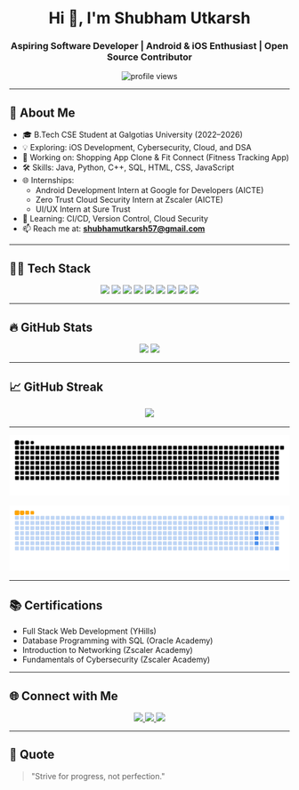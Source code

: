<h1 align="center">Hi 👋, I'm Shubham Utkarsh</h1>
<h3 align="center">Aspiring Software Developer | Android & iOS Enthusiast | Open Source Contributor</h3>

<p align="center">
  <img src="https://komarev.com/ghpvc/?username=Shubham-01-gif&label=Profile%20views&color=0e75b6&style=flat" alt="profile views" />
</p>

---

## 🚀 About Me

- 🎓 B.Tech CSE Student at Galgotias University (2022–2026)
- 💡 Exploring: iOS Development, Cybersecurity, Cloud, and DSA
- 📱 Working on: Shopping App Clone & Fit Connect (Fitness Tracking App)
- 🛠️ Skills: Java, Python, C++, SQL, HTML, CSS, JavaScript
- 🌐 Internships:
  - Android Development Intern at Google for Developers (AICTE)
  - Zero Trust Cloud Security Intern at Zscaler (AICTE)
  - UI/UX Intern at Sure Trust
- 🧠 Learning: CI/CD, Version Control, Cloud Security
- 📫 Reach me at: **shubhamutkarsh57@gmail.com**

---

## 🧑‍💻 Tech Stack

<p align="center">
  <img src="https://img.shields.io/badge/Java-ED8B00?style=flat-square&logo=java&logoColor=white" />
  <img src="https://img.shields.io/badge/Python-3776AB?style=flat-square&logo=python&logoColor=white" />
  <img src="https://img.shields.io/badge/C++-00599C?style=flat-square&logo=c%2B%2B&logoColor=white" />
  <img src="https://img.shields.io/badge/SQL-4479A1?style=flat-square&logo=mysql&logoColor=white" />
  <img src="https://img.shields.io/badge/HTML5-E34F26?style=flat-square&logo=html5&logoColor=white" />
  <img src="https://img.shields.io/badge/CSS3-1572B6?style=flat-square&logo=css3&logoColor=white" />
  <img src="https://img.shields.io/badge/JavaScript-F7DF1E?style=flat-square&logo=javascript&logoColor=black" />
  <img src="https://img.shields.io/badge/MySQL-00000F?style=flat-square&logo=mysql&logoColor=white" />
  <img src="https://img.shields.io/badge/Git-F05032?style=flat-square&logo=git&logoColor=white" />
</p>

---

## 🔥 GitHub Stats

<p align="center">
  <img src="https://github-readme-stats.vercel.app/api?username=Shubham-01-gif&show_icons=true&theme=tokyonight" width="400" />
  <img src="https://github-readme-stats.vercel.app/api/top-langs/?username=Shubham-01-gif&layout=compact&theme=tokyonight" width="400" />
</p>

---

## 📈 GitHub Streak

<p align="center">
  <img src="https://github-readme-streak-stats.herokuapp.com/?user=Shubham-01-gif&theme=tokyonight&hide_border=false" width="600"/>
</p>

---

<p align="center">
  <img src="https://github.com/Shubham-01-gif/Shubham-01-gif/blob/output/github-snake-dark.svg" alt="GitHub Contribution Snake Dark" />
</p>

<p align="center">
  <img src="https://github.com/Shubham-01-gif/Shubham-01-gif/blob/output/ocean.gif" alt="GitHub Contribution Snake GIF" />
</p>

---

## 📚 Certifications

- Full Stack Web Development (YHills)
- Database Programming with SQL (Oracle Academy)
- Introduction to Networking (Zscaler Academy)
- Fundamentals of Cybersecurity (Zscaler Academy)

---

## 🌐 Connect with Me

<p align="center">
  <a href="https://www.linkedin.com/in/shubham-utkarsh-5333a6286" target="_blank">
    <img src="https://img.shields.io/badge/LinkedIn-blue?style=flat-square&logo=linkedin&logoColor=white" width="120" />
  </a>
  <a href="mailto:shubhamutkarsh57@gmail.com">
    <img src="https://img.shields.io/badge/Gmail-D14836?style=flat-square&logo=gmail&logoColor=white" width="120" />
  </a>
  <a href="https://github.com/Shubham-01-gif" target="_blank">
    <img src="https://img.shields.io/badge/GitHub-181717?style=flat-square&logo=github&logoColor=white" width="120" />
  </a>
</p>

---

## 💬 Quote

> "Strive for progress, not perfection."


